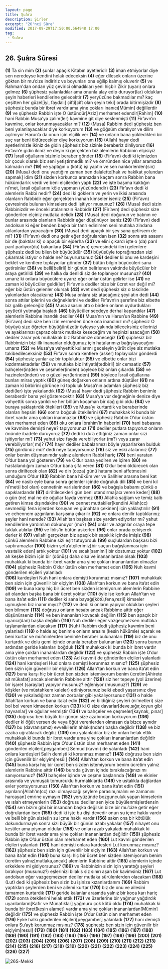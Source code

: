 ```yaml
---
layout: page
title: Şuâra
description: Şirler
excerpt: "26'nci Sûre"
modified: 2017-09-29T17:50:00.564948 17:00
tag: 
 - Suâra
---
```


## 26. Şuâra Sûresi

**(1)** Ta sin mim
**(2)** şunlar apaçık Kitabın ayetleridir
**(3)** iman etmiyorlar diye sen neredeyse kendini helak edeceksin
**(4)** eğer dilesek onların üzerine gökten bir mu’cize indiririz ve boyunları ona eğilip kalmış oluverir 
**(5)** ve Rahman'dan ondan yüz çevirici olmadıkları yeni hiçbir Zikir (uyarı) onlara gelmez 
**(6)** şüphesiz yalanladılar ama onunla alay edip duruyor(lar) oldukları şeyin haberleri kendilerine gelecektir
**(7)** yeryüzüne bakmadılar mı? kaç çeşitten her güzel[iyi, faydalı] çifti[çift olan şeyin teki] orada bitirmişizdir 
**(8)** şüphesiz bunda bir ibret vardır ama yine çokları inanıcı[Mümin] değillerdir
**(9)** ve şüphesiz Rabbin işte O üstündür[Aziz] merhamet edendir[Rahim]
**(10)** hani Rabbin Musa’ya zalim(ler) kavmine git diye seslenmişti 
**(11)** Fir’avn’ın kavmine, onlar korunmayacaklar mı?
**(12)** (Musa) Rabbim dedi şüphesiz ben beni yalanlayacaklar diye korkuyorum 
**(13)** ve göğsüm daralıyor ve dilim açılmıyor Harun’a da onun için elçilik ver 
**(14)** ve onların bana yükledikleri bir suç var beni öldürecekler diye korkuyorum
**(15)** (Allah) hayır dedi ayetlerimizle ikiniz de gidin şüphesiz biz sizinle beraberiz dinliyoruz
**(16)** Fir’avn’e gidin ikiniz ve deyin ki gerçekten biz alemlerin Rabbinin elçisiyiz
**(17)** İsrail oğullarını bizimle beraber gönder 
**(18)** (Fir’avn) dedi ki içimizden bir çocuk olarak biz seni yetiştirmedik mi? ve ömründen nice yıllar aramızda kalmadın mı? 
**(19)** ve yaptığın o (kötü) işi yaptın ve sen nankörlerden(sin)
**(20)** (Musa) dedi onu yaptığım zaman ben dalalette[hak ve hakikat yolundan sapmak] idim
**(21)** sizden korkunca aranızdan kaçtım sonra Rabbim bana hükümdarlık verdi ve beni elçilerden yaptı
**(22)** ve işte başıma kaktığın ni’met, İsrail oğullarını köle yapman (yüzündendir)
**(23)** Fir’avn dedi ki alemlerin Rabbi nedir?
**(24)** dedi ki göklerin ve yerin ve ikisi arasında olanların Rabbidir eğer gerçekten inanan kimseler iseniz
**(25)** (Fir’avn) çevresinde bulunan kimselere dedi işitiyor musunuz?
**(26)** (Musa) dedi sizin Rabbinizdir ve önceki atalarınızın Rabbidir
**(27)** (Fir’avn) dedi şüphesiz size gönderilen elçiniz mutlaka delidir
**(28)** (Musa) dedi doğunun ve batının ve bunlar arasında olanların Rabbidir eğer düşünüyor iseniz
**(29)** (Fir’avn) dedi andolsun ki eğer benden başka bir tanrı edinirsen seni mutlaka zindana atılanlardan yapacağım
**(30)** (Musa) dedi apaçık bir şey sana getirsem de mi? 
**(31)** (Fir’avn) dedi onu getir eğer doğrulardan isen
**(32)** sonra attı asasını bir de (baktılar ki) o apaçık bir ejderha
**(33)** ve elini çıkardı işte o (da) parıl parıl parlıyor(du) bakanlara
**(34)** (Fir’avn) çevresindeki ileri gelenlere şüphesiz dedi bu bilen bir büyücüdür
**(35)** büyüsüyle toprağınızdan sizi çıkarmak istiyor o halde ne? buyurursunuz
**(36)** dediler ki onu ve kardeşini beklet ve kentlere toplayıcılar gönder 
**(37)** bütün bilgin büyücüleri sana getirsinler 
**(38)** ve belli[belirli] bir günün belirlenen vaktinde büyücüler bir araya getirildi 
**(39)** ve halka da denildi siz de toplanıyor musunuz? 
**(40)** umarız ki onlara büyücülere uyarız eğer onlar üstün gelirler ise
**(41)** ne zaman ki büyücüler geldi(ler) Fir’avn’a dediler bize bir ücret var değil mi? eğer biz üstün gelenler olursak 
**(42)** evet dedi şüphesiz siz o takdirde yakınlardan olacaksınız
**(43)** Musa onlara siz atacağınız şeyi atın dedi
**(44)** sonra attılar iplerini ve değneklerini ve dediler Fir’avn’ın şerefine biz elbette biz galib geleceğiz
**(45)** Musa asasını attı o birden onların uydurdukları şey(ler)i  yutmağa başladı
**(46)** büyücüler secdeye derhal kapandılar 
**(47)** alemlerin Rabbine inandık dediler 
**(48)** Musa’nın ve Harun’un Rabbine
**(49)** (Fir’avn) dedi size ben izin vermeden önce ona inandınız mı? şüphesiz O büyüyü size öğreten büyüğünüzdür öyleyse yakında bileceksiniz ellerinizi ve ayaklarınızı çapraz olarak mutlaka keseceğim ve hepinizi asacağım 
**(50)** dediler zarar yok muhakkak biz Rabbimize döneceğiz
**(51)** şüphesiz biz Rabbimizin bizi ilk inananlar olduğumuz için hatalarımızı bağışlayacağını umarız 
**(52)** ve Musa’ya vahyettik kullarımı geceleyin yürüt diye siz mutlaka takibedileceksiniz
**(53)** Fir’avn sonra kentlere (asker) toplayıcılar gönderdi 
**(54)** şüphesiz şunlar az bir topluluktur
**(55)** ve elbette onlar bizi kızdırmaktadırlar
**(56)** ve mutlaka biz ihtiyatlı[tedbirli] bir cemaatiz
**(57)** bahçeler(in)den ve çeşmeler(inden) böylece biz onları çıkardık 
**(58)** ve hazineler(inden) ve o güzel yer(lerinden)
**(59)** böylece İsrail oğullarına bunları miras yaptık 
**(60)** güneş doğarken onların ardına düştüler 
**(61)** ne zaman ki birbirini görünce iki topluluk Musa’nın adamları şüphesiz biz dedi(ler) işte yakalandık
**(62)** (Musa) hayır dedi şüphesiz Rabbim benimle beraberdir bana yol gösterecektir
**(63)** Musa’ya vur değneğinle denize diye vahyettik sonra yarıldı ve her bölüm kocaman bir dağ gibi oldu 
**(64)** ve buraya yaklaştırdık ötekileri
**(65)** ve Musa’yı kurtardık ve beraberinde olanları hepsini
**(66)** sonra boğduk ötekilerini
**(67)** muhakkak ki bunda bir ibret vardır ama çokları inanmazlar
**(68)** ve şüphesiz Rabbin O’dur üstün olan merhamet eden
**(69)** oku onlara İbrahim’in haberini
**(70)** hani babasına ve kavmine demişti neye? tapıyorsunuz
**(71)** dediler putlara tapıyoruz onların önünde ibadete duruyoruz
**(72)** dedi ki du’a ettiğiniz zaman onlar sizi işitiyorlar mı?
**(73)** yahut size fayda verebiliyorlar (mı?) veya zarar verebiliyorlar( mı)?
**(74)** hayır dediler babalarımızı böyle yaparlarken bulduk
**(75)** gördünüz mü? dedi neye tapıyorsunuz
**(76)** siz ve eski atalarınız 
**(77)** onlar benim düşmanımdır yalnız alemlerin Rabbi hariç 
**(78)** beni yaratan O’dur bana yol gösteren
**(79)** ve O’dur bana yediren ve içiren
**(80)** ve hastalandığım zaman O’dur bana şifa veren
**(81)** O’dur beni öldürecek olan sonra diriltecek olan
**(82)** ve din (ceza) günü hatamı beni affetmesini umduğum O’dur 
**(83)** Rabbim bana hüküm ver ve Salihler arasına beni kat 
**(84)** ve nasib eyle bana sonra gelenler içinde doğruluk dili 
**(85)** ve beni kıl ni’met(i bol olan) cennetinin varislerinden 
**(86)** ve bağışla babamı çünkü o sapıklardandır
**(87)** diriltilecekleri gün beni utandırma[acı veren keder]
**(88)** o gün (ne) mal ne de oğullar fayda vermez
**(89)** Allah’a sağlam ve temiz kalb getiren kimse dışındakine
**(90)** ve cennet muttakiler[kendini Allah(cc) sevmediği fena işlerden koruyan ve günahtan çekinen] için yaklaştırılır 
**(91)** ve cehennem azgınların karşısına çıkarılır 
**(92)** ve onlara denilir taptıklarınız şeyler hani nerede? 
**(93)** Allah’tan başkası size yardım ediyorlar mı? yahut kendilerine yardımları dokunuyor (mu?)
**(94)** onlar ve azgınlar oraya tepe taklak atılırlar
**(95)** ve İblis’in bütün askerleri 
**(96)** onlar orada çekişerek derler ki 
**(97)** vallahi gerçekten biz apaçık bir sapıklık içinde imişiz
**(98)** çünkü alemlerin Rabbine sizi eşit tutuyorduk 
**(99)** suçlulardan başkası bizi saptıramazlar
**(100)** bizim şefa’atçilerimiz[bir suçun bağışlanması için vasıtalık eden] artık yoktur 
**(101)** ve sıcak[samimi] bir dostumuz yoktur 
**(102)** ah keşke bizim için bir (dönüş) daha olsa ve inananlardan olsak 
**(103)** muhakkak ki bunda bir ibret vardır ama yine çokları inananlardan olmazlar
**(104)** şüphesiz Rabbin O’dur üstün olan merhamet eden
**(105)** Nuh kavmi gönderilen elçileri yalanladı	
**(106)** kardeşleri Nuh hani onlara demişti korunmaz mısınız?
**(107)** muhakkak ben sizin için güvenilir bir elçiyim
**(108)** Allah’tan korkun ve bana ita’at edin
**(109)** ve buna karşı hiç bir ücret ben sizden istemiyorum alemlerin Rabbine ait olandan başka bana bir ücret yoktur
**(110)** öyle ise korkun Allah’tan ve bana ita’at edin
**(111)** dediler ki sana bayağı[kötü,fena,rezil] kimseler uymuşken biz inanır mıyız?
**(112)** ve dedi ki onların yapıyor oldukları şeyleri ben bilmem 
**(113)** doğrusu onların hesabı ancak Rabbime aittir eğer düşünürseniz
**(114)** ve ben inananları kovacak değilim 
**(115)** ben apaçık bir uyarıcı(dan) başka değilim
**(116)** Nuh dediler eğer vazgeçmezsen mutlaka taşlananlardan olacaksın 
**(117)** (Nuh) Rabbim dedi şüphesiz kavmim beni yalanladı
**(118)** o halde aç benimle onların arasını (kesin hükümle) açarak ve beni kurtar ve mü’minlerden benimle beraber bulunanları 
**(119)** biz de onu kurtardık ve dolu gemi içinde onunla beraber bulunanları 
**(120)** sonra bunun ardından geride kalanları boğduk
**(121)** muhakkak ki bunda bir ibret vardır ama yine çokları inananlardan değildir
**(122)** ve şüphesiz Rabbin işte O’dur üstün olan merhamet eden
**(123)** Ad (kavmi) de gönderilen elçileri yalanladı 
**(124)** hani kardeşleri Hud onlara demişti korunmaz mısınız?
**(125)** şüphesiz ben sizin için güvenilir bir elçiyim 
**(126)** Allah’tan korkun ve bana ita’at edin
**(127)** buna karşı hiç bir ücret ben sizden istemiyorum benim ücretim[Ahirete ait mükafat] ancak alemlerin Rabbine aittir
**(128)** siz her tepeye (yol üzerine) bir işaret (saraylar) yapıyor musunuz? eğleniyor (musunuz?)
**(129)** ve köşkler (ve müstahkem kaleler) ediniyorsunuz belki ebedi yaşarsınız diye
**(130)** ve yakaladığınız zaman zorbalar gibi yakalıyorsunuz 
**(131)** o halde Allah’tan korkun ve bana ita’at edin
**(132)** ve bildiğiniz şeyleri (ni’metleri) size bol bol veren kimseden korkun 
**(133)** ki O size davarlar[deve,sığır,koyun gibi hayvanlar] ve oğullar vermiştir 
**(134)** ve bahçeler ve çeşmeler[kaynak, pınar]
**(135)** doğrusu ben büyük bir günün size azabından korkuyorum 
**(136)** dediler ki öğüt versen de veya öğüt verenlerden olmasan da bizce aynıdır
**(137)** bu (davranışımız) evvelkilerin ahlakı(ndan) başka değildir
**(138)** ve biz azaba uğratılacak değiliz
**(139)** onu yalanladılar biz de onları helak ettik muhakkak ki bunda bir ibret vardır ama yine çokları inananlardan değildir
**(140)** şüphesiz Rabbin işte O’dur üstün olan merhamet eden
**(141)** gönderilen elçileri[peygamber] Semud (kavmi) de yalanladı 
**(142)** hani onlara kardeşleri Salih demişti ki korunmaz mısınız?
**(143)** doğrusu ben sizin için güvenilir bir elçiyim[resül]
**(144)** Allah’tan korkun ve bana ita’at edin
**(145)** buna karşı hiç bir ücret ben sizden istemiyorum benim ücretim yalnız alemlerin Rabbine aittir
**(146)** burada güven içinde bırakılacağınızı mı sanıyorsunuz? 
**(147)** bahçeler içinde ve çeşme başlarında
**(148)** ve ekinler arasında ve yumuşak tomurcuklu hurmalıklarda 
**(149)** ve ustalıkla dağlardan evler yontuyorsunuz 
**(150)** Allah’tan korkun ve bana ita’at edin
**(151)** aşırıların[Allah'ın(cc) razı olmayacağı şeylere parasını,malını ve zamanını harcayan] emrine uymayın
**(152)** yeryüzünde bozgunculuk yapan kimselerin ve ıslah etmeyenlerin
**(153)** doğrusu dediler sen iyice büyülenmişlerdensin 
**(154)** sen bizim gibi bir insandan başka değilsin bize bir mu’cize getir eğer doğrulardan isen
**(155)** dedi ki işte bu dişi devedir onun su içme hakkı vardır ve belli bir gün siz(e)in su içme hakkı vardır 
**(156)** sakın ona bir kötülük dokundurmayın sonra sizi büyük bir günün azabı yakalar 
**(157)** nihayet onu kestiler ama pişman oldular 
**(158)** ve onları azab yakaladı muhakkak ki bunda bir ibret vardır ama yine çokları inananlardan değildir
**(159)** şüphesiz Rabbin işte O’dur üstün olan merhamet eden
**(160)** Lut kavmi gönderilen elçileri yalanladı
**(161)** hani demişti onlara kardeşleri Lut korunmaz mısınız?
**(162)** şüphesiz ben sizin için güvenilir bir elçiyim
**(163)** Allah’tan korkun ve bana ita’at edin
**(164)** buna karşı hiç bir ücret ben sizden istemiyorum benim ücretim yalnız[mutlaka,ancak] alemlerin Rabbine aittir
**(165)** alemlerin içinde erkeklere mi gidiyorsunuz?
**(166)** ve Rabbinizin sizin için yarattığı şeyleri bırakıyor  (musunuz?) eşlerinizi bilakis siz sınırı aşan bir kavimsiniz
**(167)** Lut andolsun eğer vazgeçmezsen dediler mutlaka sürülenlerden olacaksın
**(168)** (Lut) dedi ki şüphesiz ben sizin bu işinize kızanlardanım
**(169)** Rabbim yaptıkları şeylerden beni ve ailemi kurtar 
**(170)** biz de onu ve ailesini tamamen kurtardık 
**(171)** geride kalanlar arasında yalnız bir koca karı hariç 
**(172)** sonra ötekilerini helak ettik
**(173)** ve üzerlerine bir yağmur yağdırdık uyarılanların[Kafir ve Münafıklar] yağmuru çok kötü oldu 
**(174)** muhakkak ki bunda bir ibret[kesin alamet] vardır ama yine çokları inananlardan[Mümin] değildir
**(175)** ve şüphesiz Rabbin işte O’dur üstün olan merhamet eden
**(176)** Eyke halkı gönderilen elçileri[peygamber] yalanladı
**(177)** hani demişti onlara Şu’ayb korunmaz mısınız?
**(178)** şüphesiz ben sizin için güvenilir bir elçiyim[resul]
**(179)**
**(180)**
**(181)**
**(182)**
**(183)**
**(184)** 
**(185)** 
**(186)**
**(187)**
**(188)**
**(189)**
**(190)**
**(191)** 
**(192)** 
**(193)** 
**(194)** 
**(195)** 
**(196)**
**(197)**
**(198)**
**(199)**
**(200)**
**(201)** 
**(202)** 
**(203)** 
**(204)** 
**(205)** 
**(206)**
**(207)**
**(208)**
**(209)**
**(210)**
**(211)**
**(212)**
**(213)**
**(214)**
**(215)**
**(216)**
**(217)**
**(218)**
**(219)**
**(220)**
**(221)**
**(222)**
**(223)**
**(224)**
**(225)**
**(226)**
**(227)**

![26S-Mekki]({{site.url}}/images/ayrac-muhur.png)
